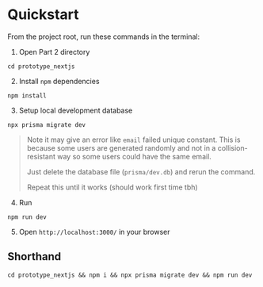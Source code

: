 # Quickstart

From the project root, run these commands in the terminal:

1. Open Part 2 directory

```
cd prototype_nextjs
```

2. Install `npm` dependencies

```
npm install
```

3. Setup local development database

```
npx prisma migrate dev
```

> Note it may give an error like `email` failed unique constant. This is because some users are generated
> randomly and not in a collision-resistant way so some users could have the same email.
>
> Just delete the database file (`prisma/dev.db`) and rerun the command.
>
> Repeat this until it works (should work first time tbh)

4. Run

```
npm run dev
```

5. Open `http://localhost:3000/` in your browser


## Shorthand

```
cd prototype_nextjs && npm i && npx prisma migrate dev && npm run dev
```
